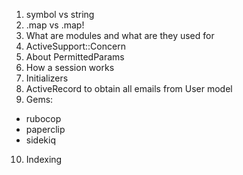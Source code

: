 1. symbol vs string
2. .map vs .map!
3. What are modules and what are they used for
4. ActiveSupport::Concern
5. About PermittedParams
6. How a session works
7. Initializers
8. ActiveRecord to obtain all emails from User model
9. Gems:
  - rubocop
  - paperclip
  - sidekiq
10. Indexing